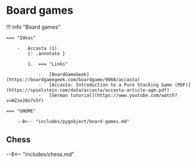 # Board games

!!! info "Board games"

    === "Ideas"

        -   Accasta (1) 
            {: .annotate }

            1.  === "Links"

                -   [BoardGameGeek](https://boardgamegeek.com/boardgame/9060/accasta)
                -   [Accasta: Introduction to a Pure Stacking Game (PDF)](https://spielstein.com/data/accasta/accasta-article-agm.pdf)
                -   [German tutorial](https://www.youtube.com/watch?v=WZze28o7v5Y)

    === "GNOME"

        --8<-- "includes/pygobject/board-games.md"

## Chess

--8<-- "includes/chess.md"
